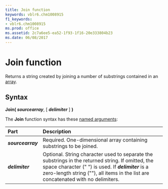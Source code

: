 ```yaml
---
title: Join function
keywords: vblr6.chm1008915
f1_keywords:
- vblr6.chm1008915
ms.prod: office
ms.assetid: 2c7a6ee5-ea52-1f93-1f16-20e333804b23
ms.date: 06/08/2017
---
```



# Join function

Returns a string created by joining a number of substrings contained in an [array](../../Glossary/vbe-glossary.md#array).

## Syntax

**Join( _sourcearray_**, [ **_delimiter_** ] **)**

The **Join** function syntax has these [named arguments](../../Glossary/vbe-glossary.md#named-argument):

|**Part**|**Description**|
|:-----|:-----|
|**_sourcearray_**|Required. One-dimensional array containing substrings to be joined.|
|**_delimiter_**|Optional. String character used to separate the substrings in the returned string. If omitted, the space character (" ") is used. If **_delimiter_** is a zero-length string (""), all items in the list are concatenated with no delimiters.|

